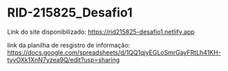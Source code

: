 # RID-215825_Desafio1

Link do site disponibilizado: https://rid215825-desafio1.netlify.app

link da planilha de resgistro de informação: https://docs.google.com/spreadsheets/d/1QQ1qjyEGLoSmrGayFRtLh41KH-tyyOXk1XnN7yzea9Q/edit?usp=sharing
